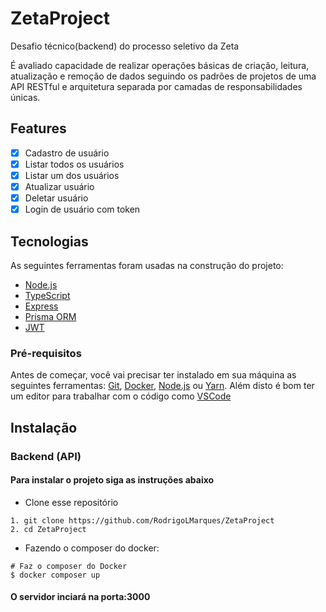 # ZetaProject

<p>Desafio técnico(backend) do processo seletivo da Zeta</p>
<p>É avaliado capacidade de realizar operações básicas de criação, leitura, atualização e remoção de dados seguindo os padrões de projetos de uma API RESTful e arquitetura separada por camadas de responsabilidades únicas.</p>

## Features

- [x] Cadastro de usuário
- [x] Listar todos os usuários
- [x] Listar um dos usuários
- [X] Atualizar usuário
- [X] Deletar usuário
- [X] Login de usuário com token

## Tecnologias

As seguintes ferramentas foram usadas na construção do projeto:

- [Node.js](https://nodejs.org/en/)
- [TypeScript](https://www.typescriptlang.org/)
- [Express](https://expressjs.com/pt-br/)
- [Prisma ORM](https://www.prisma.io/)
- [JWT](https://jwt.io/)

### Pré-requisitos

Antes de começar, você vai precisar ter instalado em sua máquina as seguintes ferramentas:
[Git](https://git-scm.com), [Docker](https://www.docker.com/), [Node.js](https://nodejs.org/en/download/) ou [Yarn](https://yarnpkg.com/en/docs/install). 
Além disto é bom ter um editor para trabalhar com o código como [VSCode](https://code.visualstudio.com/)

## Instalação

### Backend (API)

#### Para instalar o projeto siga as instruções abaixo

* Clone esse repositório

```
1. git clone https://github.com/RodrigoLMarques/ZetaProject
2. cd ZetaProject
```

* Fazendo o composer do docker:

```
# Faz o composer do Docker
$ docker composer up
```

#### O servidor inciará na porta:3000


